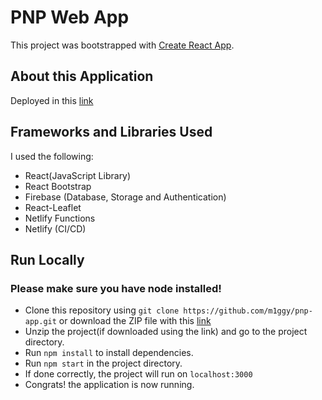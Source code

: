 # PNP Web App

This project was bootstrapped with [Create React App](https://github.com/facebook/create-react-app).

## About this Application

 Deployed in this [link](https://lspucrimereport.netlify.app/)

## Frameworks and Libraries Used

I used the following:

- React(JavaScript Library)
- React Bootstrap 
- Firebase (Database, Storage and Authentication)
- React-Leaflet
- Netlify Functions 
- Netlify (CI/CD)

## Run Locally

### Please make sure you have node installed!

- Clone this repository using `git clone https://github.com/m1ggy/pnp-app.git` or download the ZIP file with this <a href="https://github.com/m1ggy/pnp-app/archive/refs/heads/pnp-app.zip/" target="_blank">link</a>
- Unzip the project(if downloaded using the link) and go to the project directory.
- Run `npm install` to install dependencies.
- Run `npm start` in the project directory.
- If done correctly, the project will run on `localhost:3000`
- Congrats! the application is now running.

